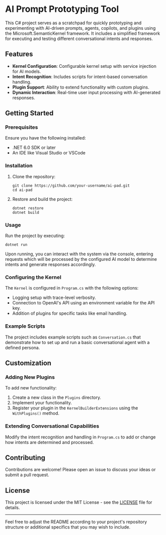 # AI Prompt Prototyping Tool

This C# project serves as a scratchpad for quickly prototyping and experimenting with AI-driven prompts, agents, copilots, and plugins using the Microsoft.SemanticKernel framework. It includes a simplified framework for executing and testing different conversational intents and responses.

## Features

- **Kernel Configuration**: Configurable kernel setup with service injection for AI models.
- **Intent Recognition**: Includes scripts for intent-based conversation handling.
- **Plugin Support**: Ability to extend functionality with custom plugins.
- **Dynamic Interaction**: Real-time user input processing with AI-generated responses.
  
## Getting Started

### Prerequisites

Ensure you have the following installed:
- .NET 6.0 SDK or later
- An IDE like Visual Studio or VSCode

### Installation

1. Clone the repository:
   ```
   git clone https://github.com/your-username/ai-pad.git
   cd ai-pad
   ```

2. Restore and build the project:
   ```
   dotnet restore
   dotnet build
   ```

### Usage

Run the project by executing:
```
dotnet run
```

Upon running, you can interact with the system via the console, entering requests which will be processed by the configured AI model to determine intents and generate responses accordingly.

### Configuring the Kernel

The `Kernel` is configured in `Program.cs` with the following options:
- Logging setup with trace-level verbosity.
- Connection to OpenAI's API using an environment variable for the API key.
- Addition of plugins for specific tasks like email handling.

### Example Scripts

The project includes example scripts such as `Conversation.cs` that demonstrate how to set up and run a basic conversational agent with a defined persona. 

## Customization

### Adding New Plugins

To add new functionality:
1. Create a new class in the `Plugins` directory.
2. Implement your functionality.
3. Register your plugin in the `KernelBuilderExtensions` using the `WithPlugins()` method.

### Extending Conversational Capabilities

Modify the intent recognition and handling in `Program.cs` to add or change how intents are determined and processed.

## Contributing

Contributions are welcome! Please open an issue to discuss your ideas or submit a pull request.

## License

This project is licensed under the MIT License - see the [LICENSE](LICENSE) file for details.

---

Feel free to adjust the README according to your project's repository structure or additional specifics that you may wish to include.
